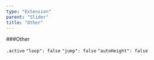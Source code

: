 ```yaml
---
type: "Extension"
parent: "Slider"
title: "Other"
---
```


###Other

`.active` `"loop": false` `"jump": false` `"autoHeight": false`

<demo>
  <demovanilla src="inline/demo/slider/other">
  </demovanilla>
</demo>
